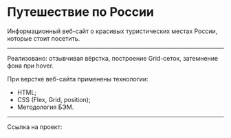 # Путешествие по России #

Информационный веб-сайт о красивых туристических местах России, которые стоит посетить.

---

Реализовано: отзывчивая вёрстка, построение Grid-сеток, затемнение фона при hover.

При верстке веб-сайта применены технологии:
* HTML;
* CSS (Flex, Grid, position);
* Методология БЭМ.

---

Ссылка на проект:
